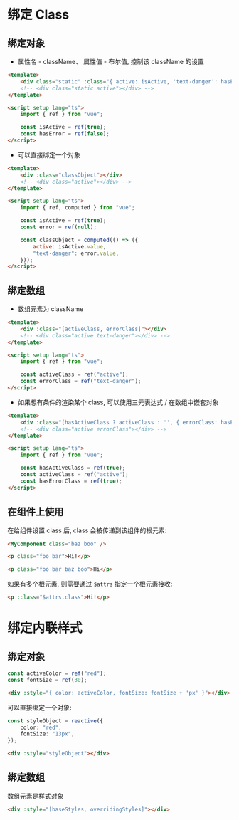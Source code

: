 # 绑定 Class

## 绑定对象

-   属性名 - className、 属性值 - 布尔值, 控制该 className 的设置

```html
<template>
    <div class="static" :class="{ active: isActive, 'text-danger': hasError }"></div>
    <!-- <div class="static active"></div> -->
</template>

<script setup lang="ts">
    import { ref } from "vue";

    const isActive = ref(true);
    const hasError = ref(false);
</script>
```

-   可以直接绑定一个对象

```html
<template>
    <div :class="classObject"></div>
    <!-- <div class="active"></div> -->
</template>

<script setup lang="ts">
    import { ref, computed } from "vue";

    const isActive = ref(true);
    const error = ref(null);

    const classObject = computed(() => ({
        active: isActive.value,
        "text-danger": error.value,
    }));
</script>
```

## 绑定数组

-   数组元素为 className

```html
<template>
    <div :class="[activeClass, errorClass]"></div>
    <!-- <div class="active text-danger"></div> -->
</template>

<script setup lang="ts">
    import { ref } from "vue";

    const activeClass = ref("active");
    const errorClass = ref("text-danger");
</script>
```

-   如果想有条件的渲染某个 class, 可以使用三元表达式 / 在数组中嵌套对象

```html
<template>
    <div :class="[hasActiveClass ? activeClass : '', { errorClass: hasErrorClass }]"></div>
    <!-- <div class="active errorClass"></div> -->
</template>

<script setup lang="ts">
    import { ref } from "vue";

    const hasActiveClass = ref(true);
    const activeClass = ref("active");
    const hasErrorClass = ref(true);
</script>
```

## 在组件上使用

在给组件设置 class 后, class 会被传递到该组件的根元素:

```html
<MyComponent class="baz boo" />
```

```html
<p class="foo bar">Hi!</p>
```

```html
<p class="foo bar baz boo">Hi</p>
```

如果有多个根元素, 则需要通过 `$attrs` 指定一个根元素接收:

```html
<p :class="$attrs.class">Hi!</p>
```

# 绑定内联样式

## 绑定对象

```ts
const activeColor = ref("red");
const fontSize = ref(30);
```

```html
<div :style="{ color: activeColor, fontSize: fontSize + 'px' }"></div>
```

可以直接绑定一个对象:

```ts
const styleObject = reactive({
    color: "red",
    fontSize: "13px",
});
```

```HTML
<div :style="styleObject"></div>
```

## 绑定数组

数组元素是样式对象

```html
<div :style="[baseStyles, overridingStyles]"></div>
```
